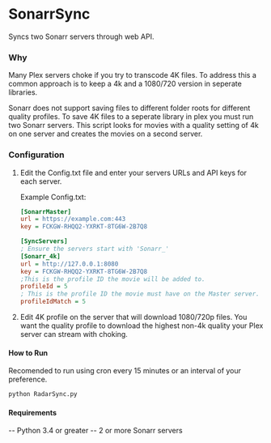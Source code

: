 # SonarrSync
Syncs two Sonarr servers through web API.  

### Why
Many Plex servers choke if you try to transcode 4K files. To address this a common approach is to keep a 4k and a 1080/720 version in seperate libraries.

Sonarr does not support saving files to different folder roots for different quality profiles.  To save 4K files to a seperate library in plex you must run two Sonarr servers.  This script looks for movies with a quality setting of 4k on one server and creates the movies on a second server.  


### Configuration
 1. Edit the Config.txt file and enter your servers URLs and API keys for each server.  

    Example Config.txt:
    ```ini
    [SonarrMaster]
    url = https://example.com:443
    key = FCKGW-RHQQ2-YXRKT-8TG6W-2B7Q8
    
    [SyncServers]
    ; Ensure the servers start with 'Sonarr_'
    [Sonarr_4k]
    url = http://127.0.0.1:8080
    key = FCKGW-RHQQ2-YXRKT-8TG6W-2B7Q8
    ;This is the profile ID the movie will be added to.
    profileId = 5
    ; This is the profile ID the movie must have on the Master server.
    profileIdMatch = 5
    ```
 2. Edit 4K profile on the server that will download 1080/720p files.  You want the quality profile to download the highest non-4k quality your Plex server can stream with choking. 


#### How to Run
Recomended to run using cron every 15 minutes or an interval of your preference.
```bash
python RadarSync.py
```


#### Requirements
 -- Python 3.4 or greater
 -- 2 or more Sonarr servers
